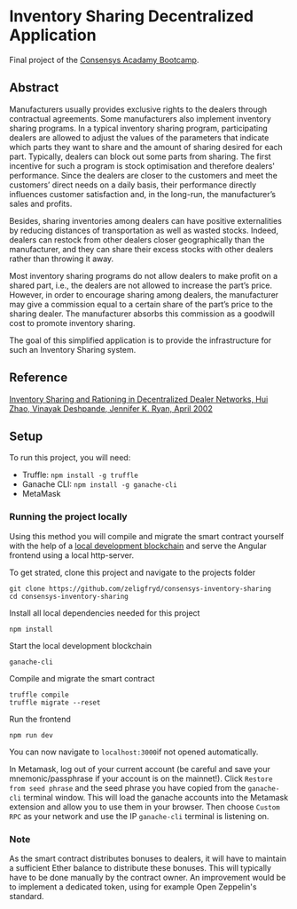 # Inventory Sharing Decentralized Application

Final project of the [Consensys Acadamy Bootcamp](https://consensys.net/academy/bootcamp/).

## Abstract

Manufacturers usually provides exclusive rights to the dealers through contractual agreements. Some manufacturers also implement inventory sharing programs. In a typical inventory sharing program, participating dealers are allowed to adjust the values of the parameters that indicate which parts they want to share and the amount of sharing desired for each part. Typically, dealers can block out some parts from sharing. The first incentive for such a program is stock optimisation and therefore dealers' performance. Since the dealers are closer to the customers and meet the customers’ direct needs on a daily basis, their performance directly influences customer satisfaction and, in the long-run, the manufacturer’s sales and profits.

Besides, sharing inventories among dealers can have positive externalities by reducing distances of transportation as well as wasted stocks. Indeed, dealers can restock from other dealers closer geographically than the manufacturer, and they can share their excess stocks with other dealers rather than throwing it away.

Most inventory sharing programs do not allow dealers to make profit on a shared part, i.e., the dealers are not allowed to increase the part’s price. However, in order to encourage sharing among dealers, the manufacturer may give a commission equal to a certain share of the part’s price to the sharing dealer. The manufacturer absorbs this commission as a goodwill cost to promote inventory sharing.

The goal of this simplified application is to provide the infrastructure for such an Inventory Sharing system.

## Reference

[Inventory Sharing and Rationing in Decentralized Dealer Networks, Hui Zhao, Vinayak Deshpande, Jennifer K. Ryan, April 2002](https://pdfs.semanticscholar.org/5b1b/efc81f40707a457a2a2dec42cac8ca0a9091.pdf)

## Setup

To run this project, you will need:

- Truffle: `npm install -g truffle`
- Ganache CLI: `npm install -g ganache-cli`
- MetaMask

### Running the project locally

Using this method you will compile and migrate the smart contract yourself with the help of a
[local development blockchain](https://github.com/trufflesuite/ganache-cli) and serve the Angular
frontend using a local http-server.

To get strated, clone this project and navigate to the projects folder

    git clone https://github.com/zeligfryd/consensys-inventory-sharing
    cd consensys-inventory-sharing

Install all local dependencies needed for this project

    npm install

Start the local development blockchain

    ganache-cli

Compile and migrate the smart contract

    truffle compile
    truffle migrate --reset

Run the frontend

    npm run dev

You can now navigate to `localhost:3000`if not opened automatically.

In Metamask, log out of your current account (be careful and save your mnemonic/passphrase if your account is on the mainnet!). Click `Restore from seed phrase` and the seed phrase you have copied from the `ganache-cli` terminal window. This will load the ganache accounts into the Metamask extension and allow you to use them in your browser. Then choose `Custom RPC` as your network and use the IP `ganache-cli` terminal is listening on.

### Note

As the smart contract distributes bonuses to dealers, it will have to maintain a sufficient Ether balance to distribute these bonuses. This will typically have to be done manually by the contract owner.
An improvement would be to implement a dedicated token, using for example Open Zeppelin's standard.
